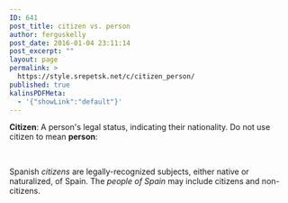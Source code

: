 ```yaml
---
ID: 641
post_title: citizen vs. person
author: ferguskelly
post_date: 2016-01-04 23:11:14
post_excerpt: ""
layout: page
permalink: >
  https://style.srepetsk.net/c/citizen_person/
published: true
kalinsPDFMeta:
  - '{"showLink":"default"}'
---
```

<strong>Citizen</strong>: A person's legal status, indicating their nationality. Do not use citizen to mean <strong>person</strong>:

&nbsp;

Spanish <em>citizens </em>are legally-recognized subjects, either native or naturalized, of Spain. The <em>people</em> <em>of Spain</em> may include citizens and non-citizens.

&nbsp;

&nbsp;